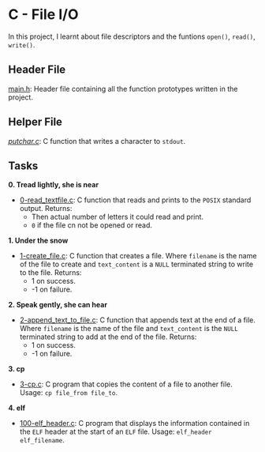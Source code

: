 # C - File I/O
In this project, I learnt about file descriptors and the funtions `open()`, `read()`, `write()`.

## Header File
  [main.h](https://github.com/akinyiliz/alx-low_level_programming/blob/master/0x15-file_io/main.h): Header file containing all the function prototypes written in the project.

## Helper File
  [_putchar.c_](https://github.com/akinyiliz/alx-low_level_programming/blob/master/0x15-file_io/_putchar.c): C function that writes a character to `stdout`.
  
## Tasks
**0. Tread lightly, she is near**
  * [0-read_textfile.c](https://github.com/akinyiliz/alx-low_level_programming/blob/master/0x15-file_io/0-read_textfile.c): C function that reads and prints to the `POSIX` standard output. Returns:
      - Then actual number of letters it could read and print.
      - `0` if the file cn not be opened or read.

**1. Under the snow**
  * [1-create_file.c](https://github.com/akinyiliz/alx-low_level_programming/blob/master/0x15-file_io/1-create_file.c): C function that creates a file. Where `filename` is the name of the file to create and `text_content` is a `NULL` terminated string to write to the file. Returns: 
      - 1 on success.
      - -1 on failure.

**2. Speak gently, she can hear**
  * [2-append_text_to_file.c](https://github.com/akinyiliz/alx-low_level_programming/blob/master/0x15-file_io/2-append_text_to_file.c): C function that appends text at the end of a file. Where `filename` is the name of the file and `text_content` is the `NULL` terminated string to add at the end of the file. Returns: 
      - 1 on success.
      - -1 on failure.

**3. cp**
  * [3-cp.c](https://github.com/akinyiliz/alx-low_level_programming/blob/master/0x15-file_io/3-cp.c): C program that copies the content of a file to another file. Usage: `cp file_from file_to`.

**4. elf**
  * [100-elf_header.c](https://github.com/akinyiliz/alx-low_level_programming/blob/master/0x15-file_io/100-elf_header.c): C program that displays the information contained in the `ELF` header at the start of an `ELF` file. Usage: `elf_header elf_filename`.
